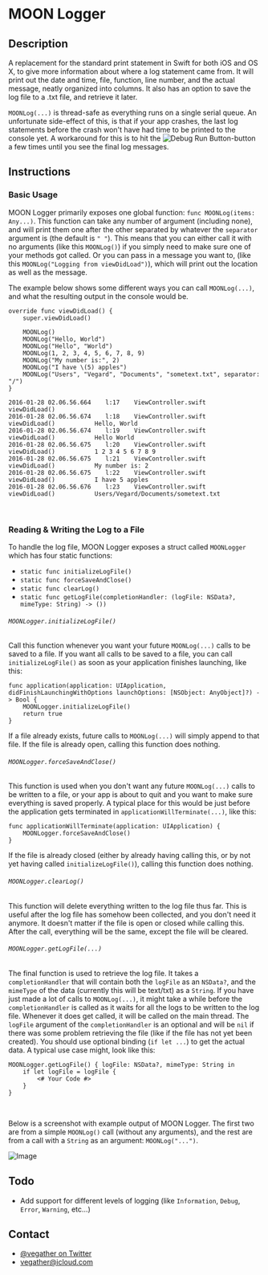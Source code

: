 # MOON Logger

## Description

A replacement for the standard print statement in Swift for both iOS and OS X, to give more information about where a log statement came from. It will print out the date and time, file, function, line number, and the actual message, neatly organized into columns. It also has an option to save the log file to a .txt file, and retrieve it later.

`MOONLog(...)` is thread-safe as everything runs on a single serial queue. An unfortunate side-effect of this, is that if your app crashes, the last log statements before the crash won't have had time to be printed to the console yet. A workaround for this is to hit the ![Debug Run Button](http://imgur.com/t5NmEEQ.png)-button a few times until you see the final log messages.



## Instructions

### Basic Usage

MOON Logger primarily exposes one global function: `func MOONLog(items: Any...)`. This function can take any number of argument (including none), and will print them one after the other separated by whatever the `separator` argument is (the default is `" "`). This means that you can either call it with no arguments (like this `MOONLog()`) if you simply need to make sure one of your methods got called. Or you can pass in a message you want to, (like this `MOONLog("Logging from viewDidLoad")`), which will print out the location as well as the message.

The example below shows some different ways you can call `MOONLog(...)`, and what the resulting output in the console would be.

```
override func viewDidLoad() {
    super.viewDidLoad()

    MOONLog()
    MOONLog("Hello, World")
    MOONLog("Hello", "World")
    MOONLog(1, 2, 3, 4, 5, 6, 7, 8, 9)
    MOONLog("My number is:", 2)
    MOONLog("I have \(5) apples")
    MOONLog("Users", "Vegard", "Documents", "sometext.txt", separator: "/")
}
```

```
2016-01-28 02.06.56.664    l:17    ViewController.swift       viewDidLoad()                             
2016-01-28 02.06.56.674    l:18    ViewController.swift       viewDidLoad()           Hello, World
2016-01-28 02.06.56.674    l:19    ViewController.swift       viewDidLoad()           Hello World
2016-01-28 02.06.56.675    l:20    ViewController.swift       viewDidLoad()           1 2 3 4 5 6 7 8 9
2016-01-28 02.06.56.675    l:21    ViewController.swift       viewDidLoad()           My number is: 2
2016-01-28 02.06.56.675    l:22    ViewController.swift       viewDidLoad()           I have 5 apples
2016-01-28 02.06.56.676    l:23    ViewController.swift       viewDidLoad()           Users/Vegard/Documents/sometext.txt
```
</br>

### Reading & Writing the Log to a File

To handle the log file, MOON Logger exposes a struct called `MOONLogger` which has four static functions:
- `static func initializeLogFile()`
- `static func forceSaveAndClose()`
- `static func clearLog()`
- `static func getLogFile(completionHandler: (logFile: NSData?, mimeType: String) -> ())`

###### `MOONLogger.initializeLogFile()`
Call this function whenever you want your future `MOONLog(...)` calls to be saved to a file. If you want all calls to be saved to a file, you can call `initializeLogFile()` as soon as your application finishes launching, like this:
```
func application(application: UIApplication, didFinishLaunchingWithOptions launchOptions: [NSObject: AnyObject]?) -> Bool {
    MOONLogger.initializeLogFile()
    return true
}
```
If a file already exists, future calls to `MOONLog(...)` will simply append to that file. If the file is already open, calling this function does nothing.

###### `MOONLogger.forceSaveAndClose()`
This function is used when you don't want any future `MOONLog(...)` calls to be written to a file, or your app is about to quit and you want to make sure everything is saved properly. A typical place for this would be just before the application gets terminated in `applicationWillTerminate(...)`, like this:
```
func applicationWillTerminate(application: UIApplication) {
	MOONLogger.forceSaveAndClose()
}
```
If the file is already closed (either by already having calling this, or by not yet having called `initializeLogFile()`), calling this function does nothing.

###### `MOONLogger.clearLog()`
This function will delete everything written to the log file thus far. This is useful after the log file has somehow been collected, and you don't need it anymore. It doesn't matter if the file is open or closed while calling this. After the call, everything will be the same, except the file will be cleared.

###### `MOONLogger.getLogFile(...)`
The final function is used to retrieve the log file. It takes a `completionHandler` that will contain both the `logFile` as an `NSData?`, and the `mimeType` of the data (currently this will be text/txt) as a `String`. If you have just made a lot of calls to `MOONLog(...)`, it might take a while before the `completionHandler` is called as it waits for all the logs to be written to the log file. Whenever it does get called, it will be called on the main thread. The `logFile` argument of the `completionHandler` is an optional and will be `nil` if there was some problem retrieving the file (like if the file has not yet been created). You should use optional binding (`if let ...`) to get the actual data. A typical use case might, look like this:
```
MOONLogger.getLogFile() { logFile: NSData?, mimeType: String in
	if let logFile = logFile {
		<# Your Code #>
	}
}
```

<br />

Below is a screenshot with example output of MOON Logger. The first two are from a simple `MOONLog()` call (without any arguments), and the rest are from a call with a `String` as an argument: `MOONLog("...")`.

![Image](http://imgur.com/qluneiY.png)


## Todo

- Add support for different levels of logging (like `Information`, `Debug`, `Error`, `Warning`, etc...)


## Contact

- [@vegather on Twitter](http://www.twitter.com/vegather)
- [vegather@icloud.com](mailto:vegather@icloud.com)
